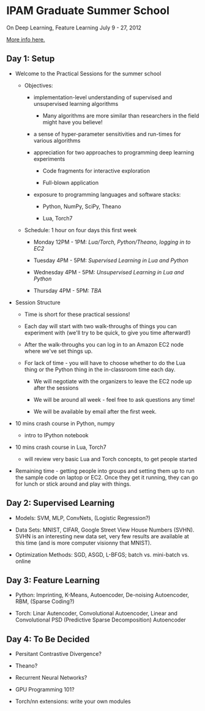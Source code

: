 # IPAM Graduate Summer School

On Deep Learning, Feature Learning
July 9 - 27, 2012

[More info here.](http://www.ipam.ucla.edu/programs/gss2012/) 


## Day 1: Setup

* Welcome to the Practical Sessions for the summer school

  * Objectives:

    * implementation-level understanding of supervised and unsupervised learning algorithms

      * Many algorithms are more similar than researchers in the field
        might have you believe!

    * a sense of hyper-parameter sensitivities and run-times for various
      algorithms

    * appreciation for two approaches to programming deep learning experiments

      * Code fragments for interactive exploration

      * Full-blown application

    * exposure to programming languages and software stacks:

      * Python, NumPy, SciPy, Theano

      * Lua, Torch7


  * Schedule: 1 hour on four days this first week

    * Monday 12PM - 1PM: _Lua/Torch, Python/Theano, logging in to EC2_

    * Tuesday 4PM - 5PM: _Supervised Learning in Lua and Python_

    * Wednesday 4PM - 5PM: _Unsupervised Learning in Lua and Python_

    * Thursday 4PM - 5PM: _TBA_


* Session Structure

  * Time is short for these practical sessions!

  * Each day will start with two walk-throughs of things you can experiment with
    (we'll try to be quick, to give you time afterward!)

  * After the walk-throughs you can log in to an Amazon EC2 node where we've set
    things up.

  * For lack of time - you will have to choose whether to do the Lua thing or
    the Python thing in the in-classroom time each day.

      * We will negotiate with the organizers to leave the EC2 node up after the sessions

      * We will be around all week - feel free to ask questions any time!

      * We will be available by email after the first week.

* 10 mins crash course in Python, numpy

  * intro to IPython notebook

* 10 mins crash course in Lua, Torch7

  * will review very basic Lua and Torch concepts, to get people started

* Remaining time - getting people into groups and setting them up to run the sample code
  on laptop or EC2. Once they get it running, they can go for lunch or stick
  around and play with things.


## Day 2: Supervised Learning

* Models: SVM, MLP, ConvNets, (Logistic Regression?)

* Data Sets: MNIST, CIFAR, Google Street View House Numbers (SVHN).
  SVHN is an interesting new data set, very few results are available at this time 
  (and is more computer visionny that MNIST).

* Optimization Methods: SGD, ASGD, L-BFGS; batch vs. mini-batch vs. online


## Day 3: Feature Learning

* Python: Imprinting, K-Means, Autoencoder, De-noising Autoencoder, RBM,
  (Sparse Coding?)

* Torch: Linar Autencoder, Convolutional Autoencoder, Linear and 
  Convolutional PSD (Predictive Sparse Decomposition) Autoencoder


## Day 4: To Be Decided

* Persitant Contrastive Divergence?

* Theano?

* Recurrent Neural Networks?

* GPU Programming 101?

* Torch/nn extensions: write your own modules
